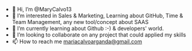 - 👋 Hi, I’m @MaryCalvo13
- 👀 I’m interested in Sales & Marketing, Learning about GitHub, Time & Team Management, any new tool/concept about SAAS
- 🌱 I’m currently learning about Github :-) & developers' world.
- 💞️ I’m looking to collaborate on any project that could applied my skills
- 📫 How to reach me mariacalvoarganda@gmail.com

<!---
MaryCalvo13/MaryCalvo13 is a ✨ special ✨ repository because its `README.md` (this file) appears on your GitHub profile.
You can click the Preview link to take a look at your changes.
--->
